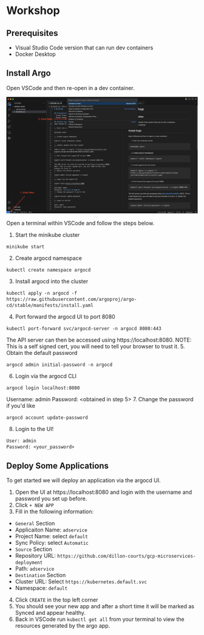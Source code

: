 # Workshop

## Prerequisites
- Visual Studio Code version that can run dev containers
- Docker Desktop

## Install Argo
Open VSCode and then re-open in a dev container.

![dev-container](./screenshots/dev-container.png)

Open a terminal within VSCode and follow the steps below.

1. Start the minikube cluster
```
minikube start
```
2. Create argocd namespace
```
kubectl create namespace argocd
```
3. Install argocd into the cluster
```
kubectl apply -n argocd -f https://raw.githubusercontent.com/argoproj/argo-cd/stable/manifests/install.yaml
```
4. Port forward the argocd UI to port 8080
```
kubectl port-forward svc/argocd-server -n argocd 8080:443
```
The API server can then be accessed using https://localhost:8080.
NOTE: This is a self signed cert, you will need to tell your browser to trust it.
5. Obtain the default password
```
argocd admin initial-password -n argocd
```
6. Login via the argocd CLI
```
argocd login localhost:8080
```
Username: admin
Password: <obtained in step 5>
7. Change the password if you'd like
```
argocd account update-password
``` 
8. Login to the UI!
```
User: admin
Password: <your_password>
```

## Deploy Some Applications

To get started we will deploy an application via the argocd UI.

1. Open the UI at https://localhost:8080 and login with the username and password you set up before.
2. Click `+ NEW APP`
3. Fill in the following information:
- `General` Section
- Applicaiton Name: `adservice`
- Project Name: select `default`
- Sync Policy: select `Automatic`
- `Source` Section
- Repository URL: `https://github.com/dillon-courts/gcp-microservices-deployment`
- Path: `adservice`
- `Destination` Section
- Cluster URL: Select `https://kubernetes.default.svc`
- Namespace: `default`
4. Click `CREATE` in the top left corner
5. You should see your new app and after a short time it will be marked as Synced and appear healthy.
6. Back in VSCode run `kubectl get all` from your terminal to view the resources generated by the argo app.
